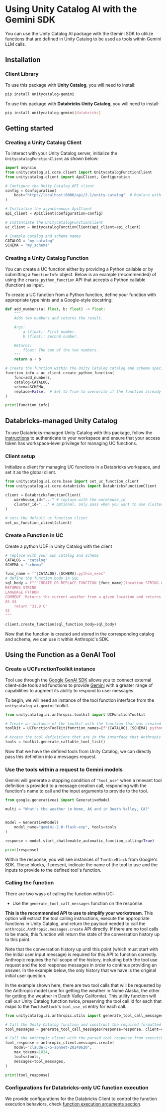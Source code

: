# Using Unity Catalog AI with the Gemini SDK

You can use the Unity Catalog AI package with the Gemini SDK to utilize functions that are defined in Unity Catalog to be used as tools within Gemini LLM calls.

## Installation

### Client Library

To use this package with **Unity Catalog**, you will need to install:

```sh
pip install unitycatalog-gemini
```

To use this package with **Databricks Unity Catalog**, you will need to install:

```sh
pip install unitycatalog-gemini[databricks]
```

## Getting started

### Creating a Unity Catalog Client

To interact with your Unity Catalog server, initialize the `UnitycatalogFunctionClient` as shown below:

```python
import asyncio
from unitycatalog.ai.core.client import UnitycatalogFunctionClient
from unitycatalog.client import ApiClient, Configuration

# Configure the Unity Catalog API client
config = Configuration(
    host="http://localhost:8080/api/2.1/unity-catalog"  # Replace with your UC server URL
)

# Initialize the asynchronous ApiClient
api_client = ApiClient(configuration=config)

# Instantiate the UnitycatalogFunctionClient
uc_client = UnitycatalogFunctionClient(api_client=api_client)

# Example catalog and schema names
CATALOG = "my_catalog"
SCHEMA = "my_schema"
```

### Creating a Unity Catalog Function

You can create a UC function either by providing a Python callable or by submitting a `FunctionInfo` object. Below is an example (recommended) of using the `create_python_function` API that accepts a Python callable (function) as input.

To create a UC function from a Python function, define your function with appropriate type hints and a Google-style docstring:

```python
def add_numbers(a: float, b: float) -> float:
    """
    Adds two numbers and returns the result.

    Args:
        a (float): First number.
        b (float): Second number.

    Returns:
        float: The sum of the two numbers.
    """
    return a + b

# Create the function within the Unity Catalog catalog and schema specified
function_info = uc_client.create_python_function(
    func=add_numbers,
    catalog=CATALOG,
    schema=SCHEMA,
    replace=False,  # Set to True to overwrite if the function already exists
)

print(function_info)
```

## Databricks-managed Unity Catalog

To use Databricks-managed Unity Catalog with this package, follow the [instructions](https://docs.databricks.com/en/dev-tools/cli/authentication.html#authentication-for-the-databricks-cli) to authenticate to your workspace and ensure that your access token has workspace-level privilege for managing UC functions.

### Client setup

Initialize a client for managing UC functions in a Databricks workspace, and set it as the global client.

```python
from unitycatalog.ai.core.base import set_uc_function_client
from unitycatalog.ai.core.databricks import DatabricksFunctionClient

client = DatabricksFunctionClient(
    warehouse_id="..." # replace with the warehouse_id
    cluster_id="..." # optional, only pass when you want to use cluster for function creation
)

# sets the default uc function client
set_uc_function_client(client)
```

### Create a Function in UC

Create a python UDF in Unity Catalog with the client

```python
# replace with your own catalog and schema
CATALOG = "catalog"
SCHEMA = "schema"

func_name = f"{CATALOG}.{SCHEMA}.python_exec"
# define the function body in SQL
sql_body = f"""CREATE OR REPLACE FUNCTION {func_name}(location STRING COMMENT 'Retrieves the current weather from a provided location.')
RETURNS STRING
LANGUAGE PYTHON
COMMENT 'Returns the current weather from a given location and returns the temperature in degrees Celsius.'
AS $$
    return "31.9 C"
$$
"""

client.create_function(sql_function_body=sql_body)
```

Now that the function is created and stored in the corresponding catalog and schema, we can use it within Anthropic's SDK.

## Using the Function as a GenAI Tool

### Create a UCFunctionToolkit instance

Tool use through the [Google GenAI SDK](https://ai.google.dev/gemini-api/docs) allows you to connect external client-side tools and
functions to provide [Gemini](https://ai.google.dev/gemini-api/docs/models/gemini-v2) with a greater range of capabilities to augment its ability to respond to user messages.

To begin, we will need an instance of the tool function interface from the `unitycatalog.ai.gemini` toolkit.

```python
from unitycatalog.ai.anthropic.toolkit import UCFunctionToolkit

# Create an instance of the toolkit with the function that was created earlier.
toolkit = UCFunctionToolkit(function_names=[f"{CATALOG}.{SCHEMA}.python_exec"], client=client)

# Access the tool definitions that are in the interface that Anthropic's SDK expects
tools = toolkit.generate_callable_tool_list()

```

Now that we have the defined tools from Unity Catalog, we can directly pass this definition into a messages request.

### Use the tools within a request to Gemini models

Gemini will generate a stopping condition of `"tool_use"` when a relevant tool definition is provided to a message creation call, responding with the
function's name to call and the input arguments to provide to the tool.

```python
from google.generativeai import GenerativeModel

multi = "What's the weather in Nome, AK and in Death Valley, CA?"


model = GenerativeModel(
    model_name="gemini-2.0-flash-exp", tools=tools
)

response = model.start_chat(enable_automatic_function_calling=True)

print(response)
```

Within the response, you will see instances of `ToolUseBlock` from Google's SDK. These blocks, if present, indicate the name of the tool to use
and the inputs to provide to the defined tool's function.

### Calling the function

There are two ways of calling the function within UC:

- Use the `generate_tool_call_messages` function on the response.

**This is the recommended API to use to simplify your workstream**. This option will extract the tool calling instructions, execute the appropriate
functions in Unity Catalog, and return the payload needed to call the `anthropic.Anthropic.messages.create` API directly. If there are no tool
calls to be made, this function will return the state of the conversation history up to this point.

Note that the conversation history up until this point (which must start with the initial user input message) is required for this API to function
correctly. Anthropic requires the full scope of the history, including both the tool use request and the tool response messages in order to continue
providing an answer. In the example below, the only history that we have is the original initial user question.

In the example shown here, there are two tool calls that will be requested by the Anthropic model (one for getting the weather in Nome Alaska, the
other for getting the weather in Death Valley California). This utility function will call our Unity Catalog function twice, preserving the tool call
id for each that maps to the `ToolUseBlock`'s `tool_use_id` entry for each call.

```python
from unitycatalog.ai.anthropic.utils import generate_tool_call_messages

# Call the Unity Catalog function and construct the required formatted response history for a subsequent call to Anthropic
tool_messages = generate_tool_call_messages(response=response, client=client, conversation_history=question)

# Call the Anthropic client with the parsed tool response from executing the Unity Catalog function
tool_response = anthropic_client.messages.create(
    model="claude-3-5-sonnet-20240620",
    max_tokens=1024,
    tools=tools,
    messages=tool_messages,
)

print(tool_response)
```



### Configurations for Databricks-only UC function execution

We provide configurations for the Databricks Client to control the function execution behaviors, check [function execution arguments section](../../README.md#function-execution-arguments-configuration).
